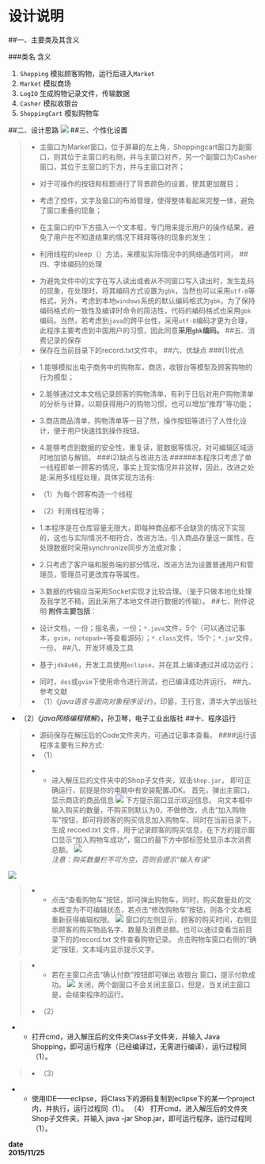 # 设计说明 #
##一、主要类及其含义
    
###类名	含义
1. `Shopping`	模拟顾客购物，运行后进入`Market`  
1. `Market`	模拟商场  
1. `LogIO`	生成购物记录文件，传输数据  
1. `Casher`	模拟收银台  
1. `ShoppingCart`	模拟购物车

##二、设计思路
![](http://github.com/AutuanLiu/Program/设计思路.png)
##三、个性化设置
>- 主窗口为Market窗口，位于屏幕的左上角，Shoppingcart窗口为副窗口，则其位于主窗口的右侧，并与主窗口对齐，另一个副窗口为Casher窗口，其位于主窗口的下方，并与主窗口对齐；
>
>- 对于可操作的按钮和标题进行了背景颜色的设置，使其更加醒目；
>
>- 考虑了控件，文字及窗口的布局管理，使得整体看起来完整一体，避免了窗口重叠的现象；
>
>- 在主窗口的中下方插入一个文本框，专门用来提示用户的操作结果，避免了用户在不知道结果的情况下拜拜等待的现象的发生；
>
>- 利用线程的sleep（）方法，来模拟实际情况中的网络通信时间，
##四、字体编码的处理
>
>+ 为避免文件中的文字在写入读出或者从不同窗口写入读出时，发生乱码的现象，在处理时，将其编码方式设置为`gbk`，当然也可以采用`utf-8`等格式，另外，考虑到本地`windows`系统的默认编码格式为`gbk`，为了保持编码格式的一致性及编译时命令的简洁性，代码的编码格式也采用`gbk`编码。当然，若考虑到`java`的跨平台性，采用`utf-8`编码才更为合理，此程序主要考虑到中国用户的习惯，因此同意**采用`gbk`编码。**
##五、消费记录的保存
>+ 保存在当前目录下的record.txt文件中。
##六、优缺点
###(1)优点

>- 1.能够模拟出电子商务中的购物车，商店，收银台等模型及顾客购物的行为模型；
>
>- 2.能够通过文本文档记录顾客的购物清单，有利于日后对用户购物清单的分析与计算，以期获得用户的购物习惯，也可以增加”推荐”等功能；
>
>- 3.商店商品清单，购物清单等一目了然，操作按钮等进行了人性化设计，便于用户快速找到操作按钮。
>
>- 4.能够考虑到数据的安全性，重复读，脏数据等情况，对可编辑区域适时地加锁与解锁。
###(2)缺点与改进方法
######本程序只考虑了单一线程即单一顾客的情况，事实上现实情况并非这样，因此，改进之处是:采用多线程处理，具体实现方法有:
 >
 >- （1）为每个顾客构造一个线程
 >
 >- （2）利用线程池等；
 >
 >+ 1.本程序是在仓库容量无限大，即每种商品都不会缺货的情况下实现的，这也与实际情况不相符合，改进方法，引入商品存量这一属性，在处理数据时采用synchronize同步方法或对象；
 >
 >- 2.只考虑了客户端和服务端的部分情况，改进方法为设置普通用户和管理员，管理员可更改库存等属性。
 >
 >- 3.数据的传输应当采用Socket实现才比较合理。（鉴于只做本地化处理及我学艺不精，因此采用了本地文件进行数据的传输）。
##七、附件说明
**附件主要包括**：
>- 设计文档，一份；报名表，一份；`*.java`文件，5个（可以通过记事本，`gvim`，`notepad++`等查看源码）；`*.class`文件，15个；`*.jar`文件，一份。
##八、开发环境及工具
>- 基于`jdk8u66`，开发工具使用`eclipse`，并在其上编译通过并成功运行；
>
>+ 同时，`dos`或`gvim`下使用命令进行测试，也已编译成功并运行。
##九、参考文献
>+ （1）《*java语言与面向对象程序设计*》，印晏，王行言，清华大学出版社
>
+ （2）《*java网络编程精解*》，孙卫琴，电子工业出版社
##十、程序运行
>+ 源码保存在解压后的Code文件夹内，可通过记事本查看。
####运行该程序主要有三种方式:
>+ （1）
>
>- - 进入解压后的文件夹中的Shop子文件夹，双击`Shop.jar`， 即可正确运行，前提是你的电脑中有安装配置JDK。
 首先，弹出主窗口，显示商店的商品信息
![](http://github.com/AutuanLiu/Program/截图/主窗口.png)
>下方提示窗口显示欢迎信息。
向文本框中输入购买的数量，不购买则默认为0，不做修改，点击“加入购物车”按钮，即可将顾客的购买信息加入购物车，同时在当前目录下，生成  recoed.txt  文件，用于记录顾客的购买信息，在下方的提示窗口显示“加入购物车成功”，窗口的最下方中部标签处显示本次消费总额。 
![](http://github.com/AutuanLiu/Program/截图/确定.png)	
>*注意：购买数量栏不可为空，否则会提示“输入有误”*
>
![](http://github.com/AutuanLiu/Program/截图/错误.png)
>
>+ - 点击“查看购物车”按钮，即可弹出购物车，同时，购买数量处的文本框变为不可编辑状态，若点击“修改购物车”按钮，则各个文本框重新获得编辑权限。
![](http://github.com/AutuanLiu/Program/截图/购物车.png)
>窗口的左侧显示，顾客的购买时间，右侧显示顾客的购买物品名字、数量及消费总额。也可以通过查看当前目录下的的record.txt 文件查看购物记录。
点击购物车窗口右侧的“确定”按钮，文本域内显示提示文字。

 >+ - 若在主窗口点击“确认付款”按钮即可弹出 收银台 窗口，提示付款成功。
![](http://github.com/AutuanLiu/Program/截图/收银台.png)
>关闭，两个副窗口不会关闭主窗口，但是，当关闭主窗口是，会结束程序的运行。
>
>+ （2）
>
>
+ - 打开cmd，进入解压后的文件夹Class子文件夹，并输入 Java Shopping，即可运行程序（已经编译过，无需进行编译），运行过程同（1）。
>		
>+ （3）
>
- - 使用IDE——eclipse，将Class下的源码复制到eclipse下的某一个project内，并执行，运行过程同（1）。
（4）
打开cmd，进入解压后的文件夹Shop子文件夹，并输入 java -jar Shop.jar，即可运行程序，运行过程同（1）。



**date**  
**2015/11/25** 
